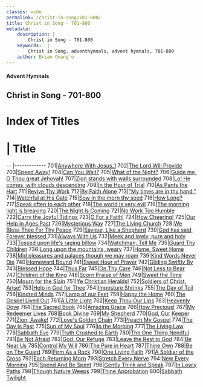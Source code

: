```yaml
---
classes: wide
permalink: /christ-in-song/701-800/
title: Christ in Song - 701-800
metadata:
    description: |
        Christ in Song - 701-800
    keywords:  |
        Christ in Song, adventhymnals, advent hymnals, 701-800
    author: Brian Onang'o
---
```


#### Advent Hymnals
## Christ in Song - 701-800

# Index of Titles
# | Title                        
-- |-------------
701|[Anywhere With Jesus_1](/christ-in-song/701-800/701-710/Anywhere-With-Jesus_1)
702|[The Lord Will Provide](/christ-in-song/701-800/701-710/The-Lord-Will-Provide)
703|[Speed Away!](/christ-in-song/701-800/701-710/Speed-Away!)
704|[Can You Wait?](/christ-in-song/701-800/701-710/Can-You-Wait)
705|[What of the Night?](/christ-in-song/701-800/701-710/What-of-the-Night)
706|[Guide me, O Thou great Jehovah!](/christ-in-song/701-800/701-710/Guide-me,-O-Thou-great-Jehovah!)
707|[Zion stands with walls surrounded](/christ-in-song/701-800/701-710/Zion-stands-with-walls-surrounded)
708|[Lo!  He comes, with clouds descending](/christ-in-song/701-800/701-710/Lo!-He-comes,-with-clouds-descending)
709|[In the Hour of Trial](/christ-in-song/701-800/701-710/In-the-Hour-of-Trial)
710|[As Pants the Hart](/christ-in-song/701-800/701-710/As-Pants-the-Hart)
711|[Revive Thy Work](/christ-in-song/701-800/711-720/Revive-Thy-Work)
712|[By Faith Alone](/christ-in-song/701-800/711-720/By-Faith-Alone)
713|["My times are in thy hand:"](/christ-in-song/701-800/711-720/"My-times-are-in-thy-hand:")
714|[Watchful at His Gate](/christ-in-song/701-800/711-720/Watchful-at-His-Gate)
715|[Sow in the morn thy seed](/christ-in-song/701-800/711-720/Sow-in-the-morn-thy-seed)
716|[How Long?](/christ-in-song/701-800/711-720/How-Long)
717|[Speak often to each other](/christ-in-song/701-800/711-720/Speak-often-to-each-other)
718|[The world is very evil](/christ-in-song/701-800/711-720/The-world-is-very-evil)
719|[The morning light is breaking](/christ-in-song/701-800/711-720/The-morning-light-is-breaking)
720|[The Night Is Coming](/christ-in-song/701-800/711-720/The-Night-Is-Coming)
721|[No Work Too Humble](/christ-in-song/701-800/721-730/No-Work-Too-Humble)
722|[Carry the Joyful Tidings](/christ-in-song/701-800/721-730/Carry-the-Joyful-Tidings)
723|[O For a Faith!](/christ-in-song/701-800/721-730/O-For-a-Faith!)
724|[How Cheering!](/christ-in-song/701-800/721-730/How-Cheering!)
725|[Our Help in Ages Past](/christ-in-song/701-800/721-730/Our-Help-in-Ages-Past)
726|[Mysterious Way](/christ-in-song/701-800/721-730/Mysterious-Way)
727|[The Living Church](/christ-in-song/701-800/721-730/The-Living-Church)
728|[We Bless Thee For Thy Peace](/christ-in-song/701-800/721-730/We-Bless-Thee-For-Thy-Peace)
729|[Saviour, Like a Shepherd](/christ-in-song/701-800/721-730/Saviour,-Like-a-Shepherd)
730|[God has said, Forever blessed ](/christ-in-song/701-800/721-730/God-has-said,-Forever-blessed-)
731|[Always With Us](/christ-in-song/701-800/731-740/Always-With-Us)
732|[Meek and lowly, pure and holy](/christ-in-song/701-800/731-740/Meek-and-lowly,-pure-and-holy)
733|[Tossed upon life's raging billow](/christ-in-song/701-800/731-740/Tossed-upon-life's-raging-billow)
734|[Watchman, Tell Me](/christ-in-song/701-800/731-740/Watchman,-Tell-Me)
735|[Guard Thy Children](/christ-in-song/701-800/731-740/Guard-Thy-Children)
736|[Long upon the mountains, weary](/christ-in-song/701-800/731-740/Long-upon-the-mountains,-weary)
737|[Home, Sweet Home](/christ-in-song/701-800/731-740/Home,-Sweet-Home)
738|[Mid pleasures and palaces though we may roam](/christ-in-song/701-800/731-740/Mid-pleasures-and-palaces-though-we-may-roam)
739|[Kind Words Never Die](/christ-in-song/701-800/731-740/Kind-Words-Never-Die)
740|[Homeward Bound](/christ-in-song/701-800/731-740/Homeward-Bound)
741|[Sweet Hour of Prayer](/christ-in-song/701-800/741-750/Sweet-Hour-of-Prayer)
742|[Gliding Swiftly By](/christ-in-song/701-800/741-750/Gliding-Swiftly-By)
743|[Blessed Hope](/christ-in-song/701-800/741-750/Blessed-Hope)
744|[Thus Far](/christ-in-song/701-800/741-750/Thus-Far)
745|[On Thy Care](/christ-in-song/701-800/741-750/On-Thy-Care)
746|[Not Less to Bear](/christ-in-song/701-800/741-750/Not-Less-to-Bear)
747|[Children of the King](/christ-in-song/701-800/741-750/Children-of-the-King)
748|[Scorn Praise of Men](/christ-in-song/701-800/741-750/Scorn-Praise-of-Men)
749|[Sweet the Time](/christ-in-song/701-800/741-750/Sweet-the-Time)
750|[Mourn for the Slain](/christ-in-song/701-800/741-750/Mourn-for-the-Slain)
751|[Ye Christian Heralds!](/christ-in-song/701-800/751-760/Ye-Christian-Heralds!)
752|[Soldiers of Christ, Arise!](/christ-in-song/701-800/751-760/Soldiers-of-Christ,-Arise!)
753|[Help in God for Thee](/christ-in-song/701-800/751-760/Help-in-God-for-Thee)
754|[Imposture Shrinks](/christ-in-song/701-800/751-760/Imposture-Shrinks)
755|[The Day of Toil](/christ-in-song/701-800/751-760/The-Day-of-Toil)
756|[Kindred Minds](/christ-in-song/701-800/751-760/Kindred-Minds)
757|[Lamp of our Feet](/christ-in-song/701-800/751-760/Lamp-of-our-Feet)
759|[Happy the Home](/christ-in-song/701-800/751-760/Happy-the-Home)
760|[The Gospel Lived Out](/christ-in-song/701-800/751-760/The-Gospel-Lived-Out)
761|[A Little Light](/christ-in-song/701-800/761-770/A-Little-Light)
762|[Keep Thou Our Lips](/christ-in-song/701-800/761-770/Keep-Thou-Our-Lips)
763|[Heavenly Dove](/christ-in-song/701-800/761-770/Heavenly-Dove)
764|[The Sacred Book](/christ-in-song/701-800/761-770/The-Sacred-Book)
765|[Amazing Grace](/christ-in-song/701-800/761-770/Amazing-Grace)
766|[How Precious!](/christ-in-song/701-800/761-770/How-Precious!)
767|[My Redeemer Lives](/christ-in-song/701-800/761-770/My-Redeemer-Lives)
768|[Book Divine](/christ-in-song/701-800/761-770/Book-Divine)
769|[My Shepherd](/christ-in-song/701-800/761-770/My-Shepherd)
770|[God, Our Keeper](/christ-in-song/701-800/761-770/God,-Our-Keeper)
771|[Zion, Awake!](/christ-in-song/701-800/771-780/Zion,-Awake!)
772|[Love's Golden Chain](/christ-in-song/701-800/771-780/Love's-Golden-Chain)
773|[Preach My Gospel](/christ-in-song/701-800/771-780/Preach-My-Gospel)
774|[The Day Is Past](/christ-in-song/701-800/771-780/The-Day-Is-Past)
775|[Sun of My Soul](/christ-in-song/701-800/771-780/Sun-of-My-Soul)
776|[In the Morning](/christ-in-song/701-800/771-780/In-the-Morning)
777|[The Living Law](/christ-in-song/701-800/771-780/The-Living-Law)
778|[Sabbath Eve](/christ-in-song/701-800/771-780/Sabbath-Eve)
779|[Truth Crushed to Earth](/christ-in-song/701-800/771-780/Truth-Crushed-to-Earth)
780|[The One Thing Needful](/christ-in-song/701-800/771-780/The-One-Thing-Needful)
781|[Be Not Afraid](/christ-in-song/701-800/781-790/Be-Not-Afraid)
782|[God, Our Refuge](/christ-in-song/701-800/781-790/God,-Our-Refuge)
783|[Leave the Rest to God](/christ-in-song/701-800/781-790/Leave-the-Rest-to-God)
784|[Be Near Us](/christ-in-song/701-800/781-790/Be-Near-Us)
785|[Control My Will](/christ-in-song/701-800/781-790/Control-My-Will)
786|[The Pure in Heart](/christ-in-song/701-800/781-790/The-Pure-in-Heart)
787|[Thine Own](/christ-in-song/701-800/781-790/Thine-Own)
788|[Be on Thy Guard](/christ-in-song/701-800/781-790/Be-on-Thy-Guard)
789|[Firm As a Rock](/christ-in-song/701-800/781-790/Firm-As-a-Rock)
790|[One Living Faith](/christ-in-song/701-800/781-790/One-Living-Faith)
791|[A Soldier of the Cross](/christ-in-song/701-800/791-800/A-Soldier-of-the-Cross)
792|[Each Returning Morn](/christ-in-song/701-800/791-800/Each-Returning-Morn)
793|[Stretch Every Nerve](/christ-in-song/701-800/791-800/Stretch-Every-Nerve)
794|[New Every Morning](/christ-in-song/701-800/791-800/New-Every-Morning)
795|[Spend And Be Spent](/christ-in-song/701-800/791-800/Spend-And-Be-Spent)
796|[Gently Think and Speak](/christ-in-song/701-800/791-800/Gently-Think-and-Speak)
797|[In Lowly Paths](/christ-in-song/701-800/791-800/In-Lowly-Paths)
798|[Though Nature Weeps](/christ-in-song/701-800/791-800/Though-Nature-Weeps)
799|[Thine Approbation](/christ-in-song/701-800/791-800/Thine-Approbation)
800|[Sabbath Twilight](/christ-in-song/701-800/791-800/Sabbath-Twilight)